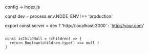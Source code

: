 config -> index.js

const dev = process.env.NODE_ENV !== 'production'

export const server = dev ? 'http://localhost:3000' : 'http://your.com'


```

const isChildNull = (children) => {
  return Boolean(children.type() === null )
}

```
